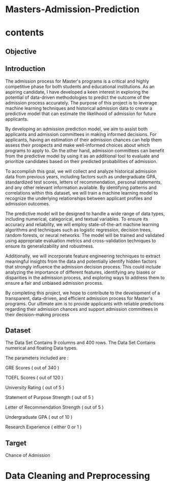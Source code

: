 #  Masters-Admission-Prediction
# contents
## Objective
## Introduction
The admission process for Master's programs is a critical and highly competitive phase for both students and educational institutions. As an aspiring candidate, I have developed a keen interest in exploring the potential of data-driven methodologies to predict the outcome of the admission process accurately. The purpose of this project is to leverage machine learning techniques and historical admission data to create a predictive model that can estimate the likelihood of admission for future applicants.

By developing an admission prediction model, we aim to assist both applicants and admission committees in making informed decisions. For applicants, having an estimation of their admission chances can help them assess their prospects and make well-informed choices about which programs to apply to. On the other hand, admission committees can benefit from the predictive model by using it as an additional tool to evaluate and prioritize candidates based on their predicted probabilities of admission.

To accomplish this goal, we will collect and analyze historical admission data from previous years, including factors such as undergraduate GPA, standardized test scores, letters of recommendation, personal statements, and any other relevant information available. By identifying patterns and correlations within this dataset, we will train a machine learning model to recognize the underlying relationships between applicant profiles and admission outcomes.

The predictive model will be designed to handle a wide range of data types, including numerical, categorical, and textual variables. To ensure its accuracy and reliability, we will employ state-of-the-art machine learning algorithms and techniques such as logistic regression, decision trees, random forests, or neural networks. The model will be trained and validated using appropriate evaluation metrics and cross-validation techniques to ensure its generalizability and robustness.

Additionally, we will incorporate feature engineering techniques to extract meaningful insights from the data and potentially identify hidden factors that strongly influence the admission decision process. This could include analyzing the importance of different features, identifying any biases or disparities in the admission process, and exploring ways to address them to ensure a fair and unbiased admission process.

By completing this project, we hope to contribute to the development of a transparent, data-driven, and efficient admission process for Master's programs. Our ultimate aim is to provide applicants with reliable predictions regarding their admission chances and support admission committees in their decision-making process
## Dataset
The Data Set Contains 9 columns and 400 rows. The Data Set Contains numerical and floating Data types.

The parameters included are :

GRE Scores ( out of 340 )

TOEFL Scores ( out of 120 )

University Rating ( out of 5 )

Statement of Purpose Strength ( out of 5 )

Letter of Recommendation Strength ( out of 5 )

Undergraduate GPA ( out of 10 )

Research Experience ( either 0 or 1 )
## Target
Chance of Admission
# Data Cleaning and Preprocessing
